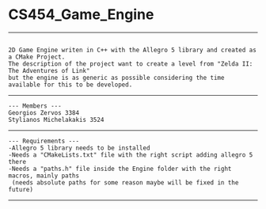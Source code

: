 # CS454_Game_Engine
---------------------------------
```

2D Game Engine writen in C++ with the Allegro 5 library and created as a CMake Project.
The description of the project want to create a level from "Zelda II: The Adventures of Link"
but the engine is as generic as possible considering the time available for this to be developed. 

```

---------------------------------

```
--- Members ---
Georgios Zervos 3384
Stylianos Michelakakis 3524
```
---------------------------------
```
--- Requirements ---
-Allegro 5 library needs to be installed
-Needs a "CMakeLists.txt" file with the right script adding allegro 5 there
-Needs a "paths.h" file inside the Engine folder with the right macros, mainly paths
 (needs absolute paths for some reason maybe will be fixed in the future)

```
---------------------------------
